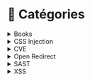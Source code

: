 # 📂 Catégories

<details>

<summary>Books</summary>

[practical-web-penetration-testing.md](../livres/2018/practical-web-penetration-testing.md "mention")

[web-hacking-101-how-to-make-money-hacking-ethically.md](../livres/web-hacking-101-how-to-make-money-hacking-ethically.md "mention")

</details>

<details>

<summary>CSS Injection</summary>

[les-injections-css-scroll-to-text-fragment.md](../mes-articles/2022/decembre/les-injections-css-scroll-to-text-fragment.md "mention")

[les-injections-css-regle-import.md](../mes-articles/2022/decembre/les-injections-css-regle-import.md "mention")

[les-injections-css-regle-font-face-et-descripteur-unicode.md](../mes-articles/2022/novembre/les-injections-css-regle-font-face-et-descripteur-unicode.md "mention")

[les-injections-css-attribute-selector.md](../mes-articles/2022/novembre/les-injections-css-attribute-selector.md "mention")

</details>

<details>

<summary>CVE</summary>

[cve-2022-33910.md](../cve/2022/cve-2022-33910.md "mention")

[cve-2022-32444.md](../cve/2022/cve-2022-32444.md "mention")

[cve-2022-32442.md](../cve/2022/cve-2022-32442.md "mention")

</details>

<details>

<summary>Open Redirect</summary>

[cve-2022-32444.md](../cve/2022/cve-2022-32444.md "mention")

</details>

<details>

<summary>SAST</summary>

[sast-php-codesniffer-oriente-securite-dans-visual-studio-sous-debian.md](../mes-articles/2022/juillet/sast-php-codesniffer-oriente-securite-dans-visual-studio-sous-debian.md "mention")

[sast-php-codesniffer-oriente-securite-dans-visual-studio-sous-windows.md](../mes-articles/2022/juillet/sast-php-codesniffer-oriente-securite-dans-visual-studio-sous-windows.md "mention")



</details>

<details>

<summary>XSS</summary>

[xss-exploitation-tool-v0.4.0.md](../mes-articles/2022/octobre/xss-exploitation-tool-v0.4.0.md "mention")

[cross-site-scripting-xss-et-schema-duri-javascript.md](../mes-articles/2022/septembre/cross-site-scripting-xss-et-schema-duri-javascript.md "mention")

[xss-vulnerability-challenges](../walkthroughs/damn-vulnerable-web-application/xss-vulnerability-challenges/ "mention")

[est-il-possible-de-contourner-la-fonction-php-htmlspecialchars.md](../mes-articles/2022/juillet/est-il-possible-de-contourner-la-fonction-php-htmlspecialchars.md "mention")

[cve-2022-33910.md](../cve/2022/cve-2022-33910.md "mention")

[cve-2022-32442.md](../cve/2022/cve-2022-32442.md "mention")

</details>
